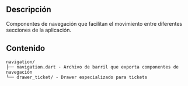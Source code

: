 ## Descripción
Componentes de navegación que facilitan el movimiento entre diferentes secciones de la aplicación.

## Contenido
```
navigation/
├── navigation.dart - Archivo de barril que exporta componentes de navegación
└── drawer_ticket/ - Drawer especializado para tickets
```
